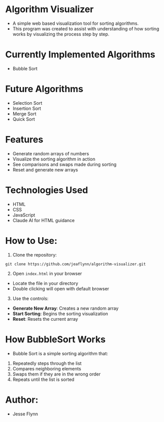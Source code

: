# Algorithm Visualizer

- A simple web based visualization tool for sorting algorithms.
- This program was created to assist with understanding of how sorting works by visualizing the process step by step.

# Currently Implemented Algorithms

- Bubble Sort

# Future Algorithms

- Selection Sort
- Insertion Sort
- Merge Sort
- Quick Sort

# Features

- Generate random arrays of numbers
- Visualize the sorting algorithm in action
- See comparisons and swaps made during sorting
- Reset and generate new arrays

# Technologies Used

- HTML
- CSS
- JavaScript
- Claude AI for HTML guidance

# How to Use:

1. Clone the repository:
```
git clone https://github.com/jeaflynn/algorithm-visualizer.git
```

2. Open `index.html` in your browser
- Locate the file in your directory
- Double clicking will open with default browser

3. Use the controls: 
- **Generate New Array**: Creates a new random array
- **Start Sorting**: Begins the sorting visualization
- **Reset**: Resets the current array

# How BubbleSort Works

- Bubble Sort is a simple sorting algorithm that:
1. Repeatedly steps through the list
2. Compares neighboring elements
3. Swaps them if they are in the wrong order
4. Repeats until the list is sorted

# Author: 

- Jesse Flynn